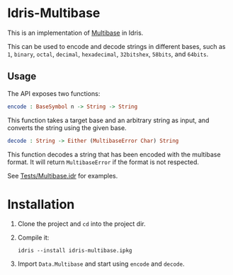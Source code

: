 
# Idris-Multibase

This is an implementation of [Multibase](https://github.com/multiformats/multibase) in Idris.

This can be used to encode and decode strings in different bases, such as  `1`, `binary`, `octal`, `decimal`, `hexadecimal`, `32bitshex`, `58bits`, and `64bits`.

## Usage

The API exposes two functions:

```idris
encode : BaseSymbol n -> String -> String
```

This function takes a target base and an arbitrary string as input, and converts the string using
the given base.

```idris
decode : String -> Either (MultibaseError Char) String
```

This function decodes a string that has been encoded with the multibase format. It will return `MultibaseError`
if the format is not respected.

See [Tests/Multibase.idr](https://github.com/statebox/idris-multibase/blob/master/src/Tests/Multibase.idr) for examples.

# Installation

1) Clone the project and `cd` into the project dir.

2) Compile it:
   ```
   idris --install idris-multibase.ipkg
   ```

4) Import `Data.Multibase` and start using `encode` and `decode`.
